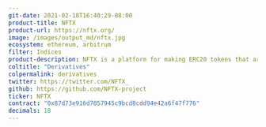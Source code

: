 ```yaml
---
git-date: 2021-02-18T16:40:29-08:00
product-title: NFTX
product-url: https://nftx.org/
image: /images/output_md/nftx.jpg
ecosystem: ethereum, arbitrum
filter: Indices
product-description: NFTX is a platform for making ERC20 tokens that are backed by NFT collectibles and governed by a community-owned protocol. [Interview with core contributor](/nftx).
coltitle: "Derivatives"
colpermalink: derivatives
twitter: https://twitter.com/NFTX_
github: https://github.com/NFTX-project
ticker: NFTX
contract: "0x87d73e916d7057945c9bcd8cdd94e42a6f47f776"
decimals: 18
---
```


